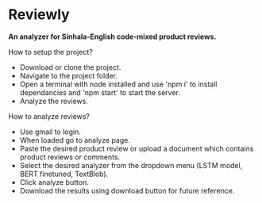 # Reviewly
**An analyzer for Sinhala-English code-mixed product reviews.**

How to setup the project?

* Download or clone the project.
* Navigate to the project folder.
* Open a terminal with node installed and use 'npm i' to install dependancies and 'npm start' to start the server.
* Analyze the reviews.



How to analyze reviews?

* Use gmail to login.
* When loaded go to analyze page.
* Paste the desired product review or upload a document which contains product reviews or comments.
* Select the desired analyzer from the dropdown menu (LSTM model, BERT finetuned, TextBlob).
* Click analyze button.
* Download the results using download button for future reference.
